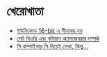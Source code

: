 # খেরোখাতা

- [ইউনিকোড 16-bit এ সীমাবদ্ধ নয়](https://www.joelonsoftware.com/2003/10/08/the-absolute-minimum-every-software-developer-absolutely-positively-must-know-about-unicode-and-character-sets-no-excuses/)
- [সেট থিওরি এবং বুলিয়ান অ্যালজেবরার সম্পর্ক](https://www.microsoftpressstore.com/content/images/9780137909100/samplepages/9780137909100_Sample.pdf)
- [সি কম্পাইলার সি দিয়েই লেখা, কিন্তু...](https://stackoverflow.com/questions/18125490/how-was-the-first-c-compiler-written)
